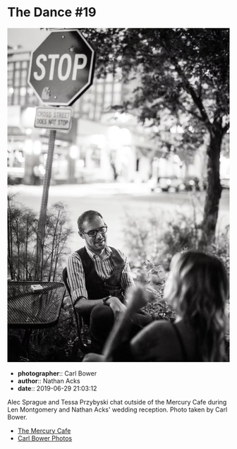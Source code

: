 # The Dance #19

![Alec Sprague and Tessa Przybyski chat outside of the Mercury Cafe](assets/2019-06-29-set-4-the-dance-19.webp)

* **photographer**:: Carl Bower  
* **author**:: Nathan Acks  
* **date**:: 2019-06-29 21:03:12

Alec Sprague and Tessa Przybyski chat outside of the Mercury Cafe during Len Montgomery and Nathan Acks' wedding reception. Photo taken by Carl Bower.

* [The Mercury Cafe](http://mercurycafe.com)
* [Carl Bower Photos](https://carlbowerphotos.com)
